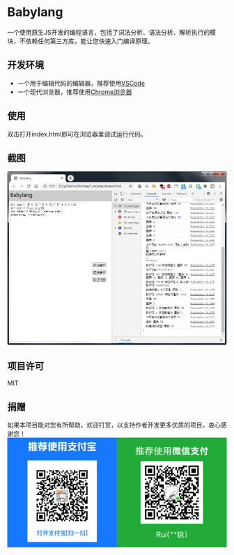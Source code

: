 # Babylang
一个使用原生JS开发的编程语言，包括了词法分析、语法分析、解析执行的模块，不依赖任何第三方库，能让您快速入门编译原理。
## 开发环境
- 一个用于编辑代码的编辑器，推荐使用[VSCode](https://code.visualstudio.com)
- 一个现代浏览器，推荐使用[Chrome浏览器](https://www.google.cn/chrome/?standalone=1)
## 使用
双击打开index.html即可在浏览器里调试运行代码。
## 截图
![首页](https://github.com/tanfurui/Babylang/blob/main/screenshots/screenshot-Babylang.png)
## 项目许可
MIT
## 捐赠
如果本项目能对您有所帮助，欢迎打赏，以支持作者开发更多优质的项目，衷心感谢您！
![捐赠](https://github.com/tanfurui/Babylang/blob/main/qrcode_donate.png)